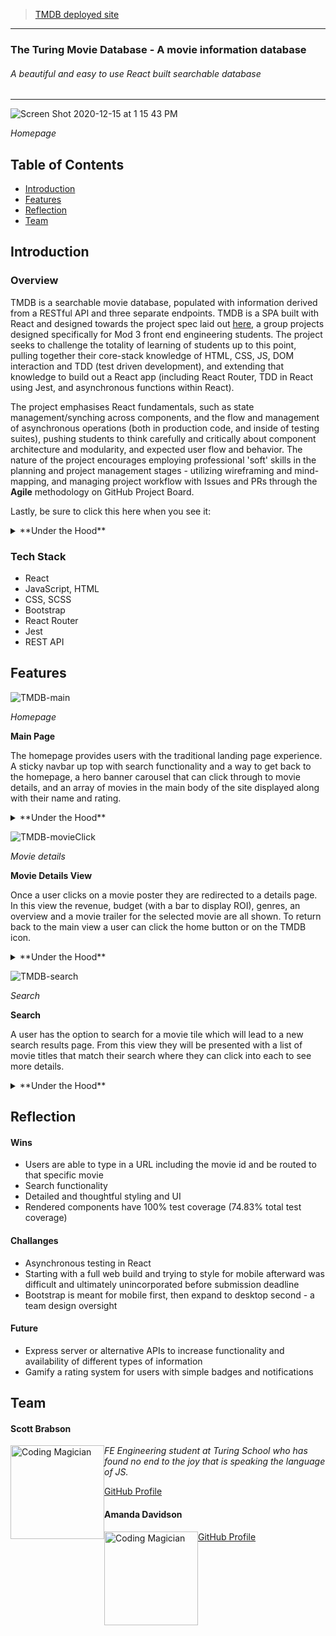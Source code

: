 >[TMDB deployed site](https://brabbuss.github.io/tmdb/)

---

### The Turing Movie Database - A movie information database
###### A beautiful and easy to use React built searchable database  

---

![Screen Shot 2020-12-15 at 1 15 43 PM](https://user-images.githubusercontent.com/67513823/102267812-aca02800-3ed7-11eb-9bef-f1bdc34d05a6.png)

*Homepage*


## Table of Contents
* [Introduction](#introduction)
* [Features](#features)
* [Reflection](#reflection)
* [Team](#team)


## Introduction

### Overview
TMDB is a searchable movie database, populated with information derived from a RESTful API and three separate endpoints. TMDB is a SPA built with React and designed towards the project spec laid out [here](https://frontend.turing.io/projects/module-3/rancid-tomatillos-v3.html), a group projects designed specifically for Mod 3 front end engineering students. The project seeks to challenge the totality of learning of students up to this point, pulling together their core-stack knowledge of HTML, CSS, JS, DOM interaction and TDD (test driven development), and extending that knowledge to build out a React app (including React Router, TDD in React using Jest, and asynchronous functions within React).

The project emphasises React fundamentals, such as state management/synching across components, and the flow and management of asynchronous operations (both in production code, and inside of testing suites), pushing students to think carefully and critically about component architecture and modularity, and expected user flow and behavior. The nature of the project encourages employing professional 'soft' skills in the planning and project management stages - utilizing wireframing and mind-mapping, and managing project workflow with Issues and PRs through the **Agile** methodology on GitHub Project Board.

Lastly, be sure to click this here when you see it:
<details>
  <summary>**Under the Hood**</summary>
There's more info under here about the functionality being described!
</details>

### Tech Stack
* React
* JavaScript, HTML
* CSS, SCSS
* Bootstrap
* React Router
* Jest
* REST API

## Features 

![TMDB-main](https://user-images.githubusercontent.com/67513823/102267276-e7559080-3ed6-11eb-957b-d1306d94a7e8.gif)

*Homepage*

**Main Page**

The homepage provides users with the traditional landing page experience. A sticky navbar up top with search functionality and a way to get back to the homepage, a hero banner carousel that can click through to movie details, and an array of movies in the main body of the site displayed along with their name and rating. 

<details>
  <summary>**Under the Hood**</summary>

---

The Homepage itself is housed in the React `<App />` component, as you might expect. To implement a multi-page experience, we implemented the `<BrowserRouter/>` and the components thereof that allowed linking/routing `<Link />`, `<NavLink />` and `<Route />`. 
  
With normal functionality, what ends up rendering on the homepage is essentially made up of four components. From 'top' to 'bottom':

```
<NavBar />       // Is always visible
<Movies />       // A container for the Banner and MovieCard components
  <Banner />     // Only want to render on the homepage (renders inside of Movies)
  <MovieCard />  // Movie data is mapped over to produce multiple components (renders inside of Movies)

```

The movie data is retrieved inside of the `componentDidMount()` method of the `<App/>` component. That data is a list of all of the movies - that data is mapped over to create multiple individual `<MovieCard />` components.

---

</details>

![TMDB-movieClick](https://user-images.githubusercontent.com/67513823/102267459-2b489580-3ed7-11eb-9a9d-c57958328c6e.gif)

*Movie details*

**Movie Details View** 

Once a user clicks on a movie poster they are redirected to a details page. In this view the revenue, budget (with a bar to display ROI), genres, an overview and a movie trailer for the selected movie are all shown. To return back to the main view a user can click the home button or on the TMDB icon. 

<details>
  <summary>**Under the Hood**</summary>

---

The details page is nested in the React `<App />` component (inside of a Route component) with a dynamic route path parameter `/movies/:movie_id`. The movie id is pulled from the `props` of the corresponding movie poster that was clicked. The ID is bubbled up to App, at which point an API call is made to the proper endpoint (interpolating the ID) to retrieve that individual movie's information. The state of the `App` component is updated, at which point the `MovieDetails` component renders with the needed information. 
  
Server errors are handled with their own `Error` component page. There was a lot of missing data inside of the retrieved data. To provide a better user experience, budget information, if missing, was provided with a grooming utility that supplements missing information with a random budget. This allows full display of the UI and makes for a more robust UX. Original, ungroomed data can be used very easily by removing the grooming function.

On refresh or direct navigation, the page persists (except for strange behavior on the GH deploy page) by using information inside of the `match.params` object to grab the `movie_id` and use that to call the correct movie information as laid out in the first paragraph above.

---

</details>

![TMDB-search](https://user-images.githubusercontent.com/67513823/102267517-3f8c9280-3ed7-11eb-9193-1926d7d3f2a0.gif)

*Search*

**Search**

A user has the option to search for a movie tile which will lead to a new search results page. From this view they will be presented with a list of movie titles that match their search where they can click into each to see more details. 

<details>
  <summary>**Under the Hood**</summary>

---

Pleasantly simple to implement! Search functionality is a twofold process. The `NavBar` component is a class component, the only other one aside from `App` in the site. We required a class component to update the input field as the user types in a query - typing updates the value of the state of the `NavBar` component, which is then reflected on screen. Clicking the `Search` button bubbles up to `App` the string/movie title inside of the search input field. `App` uses the search input value to `.filter()` the current list of movies (as presented on the homepage) and then `.map()` over the results to populate the `SearchResults` component with `MovieCards` matching the search criteria.

---

</details>

## Reflection

#### Wins

* Users are able to type in a URL including the movie id and be routed to that specific movie
* Search functionality
* Detailed and thoughtful styling and UI
* Rendered components have 100% test coverage (74.83% total test coverage)

#### Challanges

* Asynchronous testing in React
* Starting with a full web build and trying to style for mobile afterward was difficult and ultimately unincorporated before submission deadline
* Bootstrap is meant for mobile first, then expand to desktop second - a team design oversight 

#### Future

* Express server or alternative APIs to increase functionality and availability of different types of information
* Gamify a rating system for users with simple badges and notifications


## Team

<h4>Scott Brabson</h4>
<img src="https://avatars1.githubusercontent.com/u/66697338?s=460&u=3d2e338fdeb625c1940a87b1cfdb7ba6e7d16c5c&v=4" alt="Coding Magician"
 width="150" height="auto" style="float: left" />

*FE Engineering student at Turing School who has found no end to the joy that is speaking the language of JS.*

[GitHub Profile](https://github.com/brabbuss)

<h4>Amanda Davidson</h4>
<img src="https://ca.slack-edge.com/T029P2S9M-U014X5X6QTG-670abe18163a-512" alt="Coding Magician"
 width="150" height="auto" style="float: left" />

[GitHub Profile](https://github.com/ADavidson02)
